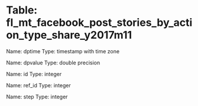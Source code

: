 Table: fl_mt_facebook_post_stories_by_action_type_share_y2017m11
================================================================

Name: dptime
Type: timestamp with time zone

Name: dpvalue
Type: double precision

Name: id
Type: integer

Name: ref_id
Type: integer

Name: step
Type: integer

